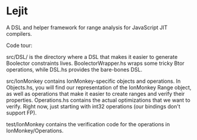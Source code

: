 # Lejit

A DSL and helper framework for range analysis for JavaScript JIT compilers.

Code tour:

src/DSL/ is the directory where a DSL that makes it easier to generate Boolector
constraints lives. BoolectorWrapper.hs wraps some tricky Btor operations, while
DSL.hs provides the bare-bones DSL.

src/IonMonkey contains IonMonkey-specific objects and operations.
In Objects.hs, you will find our representation of the IonMonkey Range object, as
well as operations that make it easier to create ranges and verify their properties.
Operations.hs contains the actual optimizations that we want to verify. Right now,
just starting with int32 operations (our bindings don't support FP).

test/IonMonkey contains the verification code for the operations in IonMonkey/Operations.



